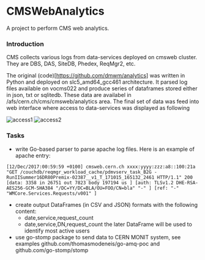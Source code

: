 # CMSWebAnalytics
A project to perform CMS web analytics.

### Introduction
CMS collects various logs from data-services deployed on cmsweb cluster.
They are DBS, DAS, SiteDB, Phedex, ReqMgr2, etc.

The original (code)[https://github.com/dmwm/analytics] was written in Python
and deployed on slc5_amd64_gcc461 architecture. It parsed log files available
on vocms022 and produce series of dataframes stored either in json, txt or
sqlitedb. These data are availabel in /afs/cern.ch/cms/cmsweb/analytics
area. The final set of data was feed into web interface where access to
data-services was displayed as following

![access1](https://github.com/vkuznet/CMSWebAnalytics/images/plot1.png)
![access2](https://github.com/vkuznet/CMSWebAnalytics/images/plot2.png)

### Tasks
- write Go-based parser to parse apache log files. Here is an example of apache
  entry:
```
[12/Dec/2017:00:59:59 +0100] cmsweb.cern.ch xxxx:yyyy:zzz:a8::100:21a "GET /couchdb/reqmgr_workload_cache/pdmvserv_task_B2G -RunIISummer16DR80Premix-02387__v1_T_171015_165132_2461 HTTP/1.1" 200 [data: 3358 in 26751 out 7823 body 197194 us ] [auth: TLSv1.2 DHE-RSA-AES256-GCM-SHA384 "/DC=YY/DC=BLA/OU=FOO/CN=bla" "-" ] [ref: "-" "WMCore.Services.Requests/v001" ]
```
- create output DataFrames (in CSV and JSON) formats with the following content:
  - date,service,request_count
  - date,service,DN,request_count
  the later DataFrame will be used to identify most active users
- use go-stomp package to send data to CERN MONIT system, see examples
  github.com/thomasmodeneis/go-amq-poc and github.com/go-stomp/stomp

